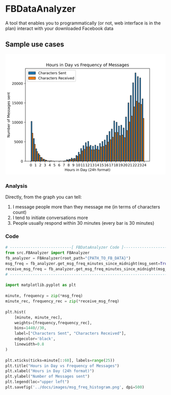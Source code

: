 # FBDataAnalyzer
A tool that enables you to programmatically (or not, web interface is in the plan) interact with your downloaded Facebook data

## Sample use cases
![Hours in day Vs Frequency of messages](https://raw.githubusercontent.com/MarkYHZhang/FBDataAnalyzer/master/docs/images/msg_freq_histogram.png)

### Analysis
Directly, from the graph you can tell:
1. I message people more than they message me (in terms of characters count)
2. I tend to initiate conversations more
3. People usually respond within 30 minutes (every bar is 30 minutes)

### Code
```python
# ---------------------------[ FBDataAnalyzer Code ]------------------------------
from src.FBAnalyzer import FBAnalyzer
fb_analyzer = FBAnalyzer(root_path="{PATH_TO_FB_DATA}")
msg_freq = fb_analyzer.get_msg_freq_minutes_since_midnight(msg_sent=True)
receive_msg_freq = fb_analyzer.get_msg_freq_minutes_since_midnight(msg_sent=False)
# ---------------------------------------------------------------------------------

import matplotlib.pyplot as plt

minute, frequency = zip(*msg_freq)
minute_rec, frequency_rec = zip(*receive_msg_freq)

plt.hist(
    [minute, minute_rec],
    weights=[frequency,frequency_rec],
    bins=1440//30,
    label=["Characters Sent", "Characters Received"],
    edgecolor='black',
    linewidth=0.8
)

plt.xticks(ticks=minute[::60], labels=range(25))
plt.title("Hours in Day vs Frequency of Messages")
plt.xlabel("Hours in Day (24h format)")
plt.ylabel("Number of Messages sent")
plt.legend(loc="upper left")
plt.savefig('../docs/images/msg_freq_histogram.png', dpi=500)
```
